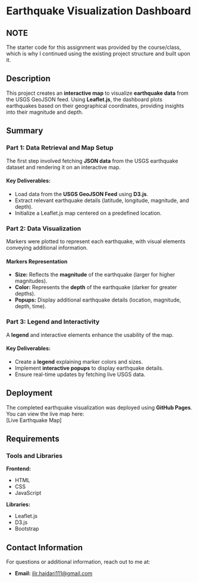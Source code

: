 # Earthquake Visualization Dashboard

## NOTE

The starter code for this assignment was provided by the course/class, which is why I continued using the existing project structure and built upon it.

## Description

This project creates an **interactive map** to visualize **earthquake data** from the USGS GeoJSON feed. Using **Leaflet.js**, the dashboard plots earthquakes based on their geographical coordinates, providing insights into their magnitude and depth.

## Summary

### Part 1: Data Retrieval and Map Setup

The first step involved fetching **JSON data** from the USGS earthquake dataset and rendering it on an interactive map.

#### Key Deliverables:

- Load data from the **USGS GeoJSON Feed** using **D3.js**.
- Extract relevant earthquake details (latitude, longitude, magnitude, and depth).
- Initialize a Leaflet.js map centered on a predefined location.

### Part 2: Data Visualization

Markers were plotted to represent each earthquake, with visual elements conveying additional information.

#### **Markers Representation**

- **Size:** Reflects the **magnitude** of the earthquake (larger for higher magnitudes).
- **Color:** Represents the **depth** of the earthquake (darker for greater depths).
- **Popups:** Display additional earthquake details (location, magnitude, depth, time).

### Part 3: Legend and Interactivity

A **legend** and interactive elements enhance the usability of the map.

#### Key Deliverables:

- Create a **legend** explaining marker colors and sizes.
- Implement **interactive popups** to display earthquake details.
- Ensure real-time updates by fetching live USGS data.

## Deployment

The completed earthquake visualization was deployed using **GitHub Pages**.
You can view the live map here:  
[Live Earthquake Map]

## Requirements

### Tools and Libraries

**Frontend:**

- HTML
- CSS
- JavaScript

**Libraries:**

- Leaflet.js
- D3.js
- Bootstrap

## Contact Information

For questions or additional information, reach out to me at:

- **Email:** ilir.hajdari111@gmail.com
